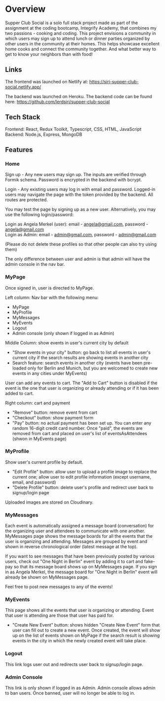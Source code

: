 # Overview

Supper Club Social is a solo full stack project made as part of the assignment at the coding bootcamp, Integrify Academy, that combines my two passions - cooking and coding. This project envisions a community in which users may sign up to attend lunch or dinner parties organized by other users in the community at their homes. This helps showcase excellent home cooks and connect the community together. And what better way to get to know your neighbors than with food! 

## Links

The frontend was launched on Netlify at: https://siri-supper-club-social.netlify.app/ 

The backend was launched on Heroku. The backend code can be found here: https://github.com/lerdsiri/supper-club-social

## Tech Stack

Frontend: React, Redux Toolkit, Typescript, CSS, HTML, JavaScript
Backend: Node.js, Express, MongoDB

## Features

### Home

Sign up - Any new users may sign up. The inputs are verified through Formik schema. Password is encrypted in the backend with bcrypt.

Login - Any existing users may log in with email and password. Logged-in users may navigate the page with the token provided by the backend. All routes are protected.

You may test the page by signing up as a new user. Alternatively, you may use the following login/password:

Login as Angela Merkel (user): email - angela@gmail.com, password - angela@gmail.com
<br>
Login as Admin: email - admin@gmail.com, password - admin@gmail.com

(Please do not delete these profiles so that other people can also try using them)

The only difference between user and admin is that admin will have the admin console in the nav bar.

### MyPage

Once signed in, user is directed to MyPage. 

Left column: Nav bar with the following menu:
- MyPage
- MyProfile
- MyMessages
- MyEvents
- Logout
- Admin console (only shown if logged in as Admin)

Middle Column: show events in user's current city by default
- "Show events in your city" button: go back to list all events in user's current city if the search results are showing events in another city
- Search feature: search events in another city (events have been pre-loaded only for Berlin and Munich, but you are welcomed to create new events in any cities under MyEvents)

User can add any events to cart. The "Add to Cart" button is disabled if the event is the one that user is organizing or already attending or if it has been added to cart.

Right column: cart and payment
- "Remove" button: remove event from cart
- "Checkout" button: show payment form 
- "Pay" button: no actual payment has been set up. You can enter any random 16-digit credit card number. Once "paid", the events are removed from cart and placed on user's list of eventsAsAttendees (shwon in MyEvents page)

### MyProfile

Show user's current profile by default.
- "Edit Profile" button: allow user to upload a profile image to replace the current one; allow user to edit profile information (except username, email, and password)
- "Delete Profile" button: delete user's profile and redirect user back to signup/login page

Uploaded images are stored on Cloudinary.

### MyMessages

Each event is automatically assigned a message board (conversation) for the organizing user and attendees to communicate with one another. MyMessages page shows the message boards for all the events that the user is organizing and attending. Messages are grouped by event and shown in reverse chronological order (latest message at the top).

If you want to see messages that have been previously posted by various users, check out "One Night in Berlin" event by adding it to cart and fake-pay so that its message board shows up on MyMessages page. If you sign in as Angela Merkel, the message board for "One Night in Berlin" event will already be shown on MyMessages page.

Feel free to post new messages to any of the events!

### MyEvents 

This page shows all the events that user is organizing or attending. Event that user is attending are those that user has paid for.

- "Create New Event" button: shows hidden "Create New Event" form that user can fill out to create a new event. Once created, the event will show up on the list of events shown on MyPage if the search result is showing events in the city in which the newly created event will take place.

### Logout

This link logs user out and redirects user back to signup/login page.

### Admin Console 

This link is only shown if logged in as Admin. Admin console allows admin to ban users. Once banned, user will no longer be able to log in.
